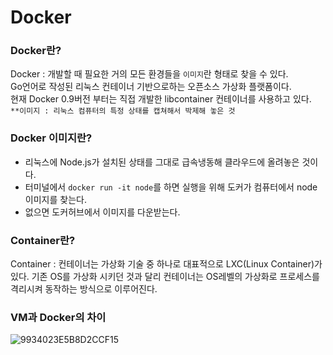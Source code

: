 # Docker

### Docker란?
Docker :  개발할 때 필요한 거의 모든 환경들을 `이미지`란 형태로 찾을 수 있다.  
          Go언어로 작성된 리눅스 컨테이너 기반으로하는 오픈소스 가상화 플랫폼이다.  
          현재 Docker 0.9버전 부터는 직접 개발한 libcontainer 컨테이너를 사용하고 있다.  
          `**이미지 : 리눅스 컴퓨터의 특정 상태를 캡쳐해서 박제해 놓은 것`  
          
          
### Docker 이미지란?
- 리눅스에 Node.js가 설치된 상태를 그대로 급속냉동해 클라우드에 올려놓은 것이다.
- 터미널에서 `docker run -it node`를 하면 실행을 위해 도커가 컴퓨터에서 node이미지를 찾는다. 
- 없으면 도커허브에서 이미지를 다운받는다.

### Container란?

Container : 컨테이너는 가상화 기술 중 하나로 대표적으로 LXC(Linux Container)가 있다. 
            기존 OS를 가상화 시키던 것과 달리 컨테이너는 OS레벨의 가상화로 프로세스를 격리시켜 동작하는 방식으로 이루어진다.
           
            
### VM과 Docker의 차이
![9934023E5B8D2CCF15](https://user-images.githubusercontent.com/60416187/125199910-5e9fa700-e2a3-11eb-8e59-6d768f8c29c2.jpg)
